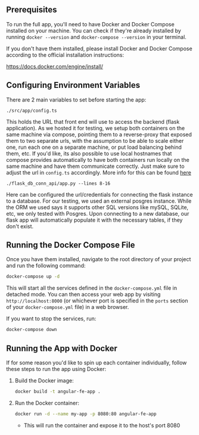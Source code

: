 ## Prerequisites 

To run the full app, you'll need to have Docker and Docker Compose installed on your machine. You can check if they're already installed by running `docker --version` and `docker-compose --version` in your terminal.

If you don't have them installed, please install Docker and Docker Compose according to the official installation instructions:

https://docs.docker.com/engine/install/

## Configuring Environment Variables

There are 2 main variables to set before starting the app:
```
./src/app/config.ts 
```
This holds the URL that front end will use to access the backend (flask application). As we hosted it for testing, we setup both containers on the same machine via compose, pointing them to a reverse-proxy that exposed them to two separate urls, with the assumption to be able to scale either one, run each one on a separate machine, or put load balancing behind them, etc. If you'd like, its also possible to use local hostnames that compose provides automatically to have both containers run locally on the same machine and have them communicate correctly. Just make sure to adjust the url in `config.ts` accordingly. More info for this can be found [here](https://docs.docker.com/compose/networking/#use-auto-provided-hostnames)

```
./flask_db_conn_api/app.py --lines 8-16
```
Here can be configured the url/credentials for connecting the flask instance to a database. For our testing, we used an external posgres instance. While the ORM we used says it supports other SQL versions like mySQL, SQLite, etc, we only tested with Posgres. Upon connecting to a new database, our flask app will automatically populate it with the necessary tables, if they don't exist. 




## Running the Docker Compose File

Once you have them installed, navigate to the root directory of your project and run the following command:
```bash
docker-compose up -d
```
This will start all the services defined in the `docker-compose.yml` file in detached mode. You can then access your web app by visiting `http://localhost:8000` (or whichever port is specified in the `ports` section of your `docker-compose.yml` file) in a web browser.

If you want to stop the services, run:
```bash
docker-compose down
```




## Running the App with Docker

If for some reason you'd like to spin up each container individually, follow these steps to run the app using Docker:

1. Build the Docker image:
    ```bash
    docker build -t angular-fe-app .
    ```

2. Run the Docker container:
    ```bash
    docker run -d --name my-app -p 8080:80 angular-fe-app
    ```

    * This will run the container and expose it to the host's port 8080


